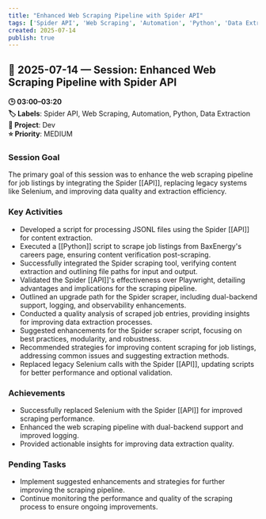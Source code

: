 ```yaml
---
title: "Enhanced Web Scraping Pipeline with Spider API"
tags: ['Spider API', 'Web Scraping', 'Automation', 'Python', 'Data Extraction']
created: 2025-07-14
publish: true
---
```


## 📅 2025-07-14 — Session: Enhanced Web Scraping Pipeline with Spider API

**🕒 03:00–03:20**  
**🏷️ Labels**: Spider API, Web Scraping, Automation, Python, Data Extraction  
**📂 Project**: Dev  
**⭐ Priority**: MEDIUM  


### Session Goal
The primary goal of this session was to enhance the web scraping pipeline for job listings by integrating the Spider [[API]], replacing legacy systems like Selenium, and improving data quality and extraction efficiency.

### Key Activities
- Developed a script for processing JSONL files using the Spider [[API]] for content extraction.
- Executed a [[Python]] script to scrape job listings from BaxEnergy's careers page, ensuring content verification post-scraping.
- Successfully integrated the Spider scraping tool, verifying content extraction and outlining file paths for input and output.
- Validated the Spider [[API]]'s effectiveness over Playwright, detailing advantages and implications for the scraping pipeline.
- Outlined an upgrade path for the Spider scraper, including dual-backend support, logging, and observability enhancements.
- Conducted a quality analysis of scraped job entries, providing insights for improving data extraction processes.
- Suggested enhancements for the Spider scraper script, focusing on best practices, modularity, and robustness.
- Recommended strategies for improving content scraping for job listings, addressing common issues and suggesting extraction methods.
- Replaced legacy Selenium calls with the Spider [[API]], updating scripts for better performance and optional validation.

### Achievements
- Successfully replaced Selenium with the Spider [[API]] for improved scraping performance.
- Enhanced the web scraping pipeline with dual-backend support and improved logging.
- Provided actionable insights for improving data extraction quality.

### Pending Tasks
- Implement suggested enhancements and strategies for further improving the scraping pipeline.
- Continue monitoring the performance and quality of the scraping process to ensure ongoing improvements.

